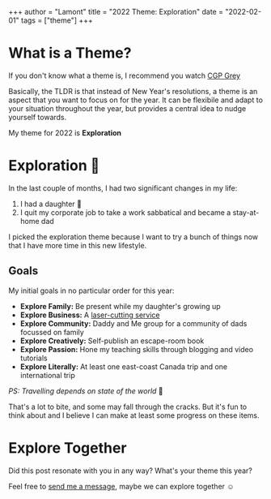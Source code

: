 +++
author = "Lamont"
title = "2022 Theme: Exploration"
date = "2022-02-01"
tags = ["theme"]
+++

# What is a Theme?
If you don't know what a theme is, I recommend you watch [CGP Grey](https://www.youtube.com/watch?v=NVGuFdX5guE)

Basically, the TLDR is that instead of New Year's resolutions, a theme is an aspect that you want to focus on for the year. It can be flexibile and adapt to your situation throughout the year, but provides a central idea to nudge yourself towards.

My theme for 2022 is **Exploration**

# Exploration 🤠

In the last couple of months, I had two significant changes in my life:
1. I had a daughter 👶
2. I quit my corporate job to take a work sabbatical and became a stay-at-home dad

I picked the exploration theme because I want to try a bunch of things now that I have more time in this new lifestyle.

## Goals
My initial goals in no particular order for this year:
* **Explore Family:** Be present while my daughter's growing up
* **Explore Business:** A [laser-cutting service](https://www.charreddesigns.ca)
* **Explore Community:** Daddy and Me group for a community of dads focussed on family
* **Explore Creatively:** Self-publish an escape-room book
* **Explore Passion:** Hone my teaching skills through blogging and video tutorials
* **Explore Literally:** At least one east-coast Canada trip and one international trip

*PS: Travelling depends on state of the world* 🤷

That's a lot to bite, and some may fall through the cracks. But it's fun to think about and I believe I can make at least some progress on these items.

# Explore Together
Did this post resonate with you in any way? What's your theme this year?

Feel free to [send me a message](/contact), maybe we can explore together ☺️
